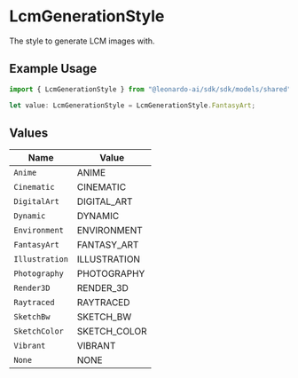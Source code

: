 # LcmGenerationStyle

The style to generate LCM images with.

## Example Usage

```typescript
import { LcmGenerationStyle } from "@leonardo-ai/sdk/sdk/models/shared";

let value: LcmGenerationStyle = LcmGenerationStyle.FantasyArt;
```

## Values

| Name           | Value          |
| -------------- | -------------- |
| `Anime`        | ANIME          |
| `Cinematic`    | CINEMATIC      |
| `DigitalArt`   | DIGITAL_ART    |
| `Dynamic`      | DYNAMIC        |
| `Environment`  | ENVIRONMENT    |
| `FantasyArt`   | FANTASY_ART    |
| `Illustration` | ILLUSTRATION   |
| `Photography`  | PHOTOGRAPHY    |
| `Render3D`     | RENDER_3D      |
| `Raytraced`    | RAYTRACED      |
| `SketchBw`     | SKETCH_BW      |
| `SketchColor`  | SKETCH_COLOR   |
| `Vibrant`      | VIBRANT        |
| `None`         | NONE           |